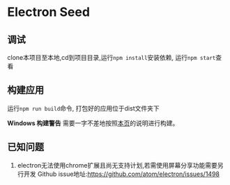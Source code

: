 # Electron Seed

## 调试

clone本项目至本地,cd到项目目录,运行`npm install`安装依赖, 运行`npm start`查看

## 构建应用

运行`npm run build`命令, 打包好的应用位于dist文件夹下

**Windows 构建警告** 需要一字不差地按照[本页](http://electron.atom.io/docs/v0.36.7/development/build-instructions-windows/)的说明进行构建。

## 已知问题 

1. electron无法使用chrome扩展且尚无支持计划,若需使用屏幕分享功能需要另行开发
Github issue地址:https://github.com/atom/electron/issues/1498
